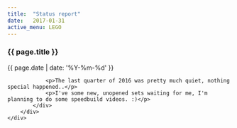 ```yaml
---
title:  "Status report"
date:   2017-01-31
active_menu: LEGO
---
```


<div class="section post-content--{{ page.date | date: '%Y-%m-%d' }}">
    <div class="container">
        <div class="row">
            <div class="col s10 post-content">
                <h3>{{ page.title }}</h3>
                <p class="post-date">{{ page.date | date: '%Y-%m-%d' }}</p>
                
                <p>The last quarter of 2016 was pretty much quiet, nothing special happened..</p>
                <p>I've some new, unopened sets waiting for me, I'm planning to do some speedbuild videos. :)</p>
            </div>
        </div>
    </div>
</div>